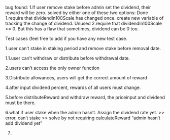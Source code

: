 bug found:
1.If user remove stake before admin set the dividend, their reward will be zero.
  solved by either one of these two options:
    Done 1.require that dividendIn100Scale has changed once. create new variable of tracking the change of dividend.
    Unused 2.require that dividendIn100Scale >= 0. But this has a flaw that sometimes, dividend can be 0 too.


Test cases (feel free to add if you have any new test case.

1.user can’t stake in staking period and remove stake before removal date.

1.1.user can’t  withdraw or distribute before withdrawal date.

2.users can’t access the only owner function

3.Distribute allowances, users will get the correct amount of reward

4.after input dividend percent, rewards of all users must change.

5.before distributeReward and withdraw reward, the priceinput and dividend must be there.

6.what if user stake when the admin hasn’t. Assign the dividend rate yet. >> error, can’t stake >> solve by not requiring calculateReward “admin hasn’t add dividend yet”

7.


